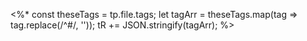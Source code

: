 <%*
const theseTags = tp.file.tags;
let tagArr = theseTags.map(tag => tag.replace(/^#/, ''));
tR += JSON.stringify(tagArr); 
%>